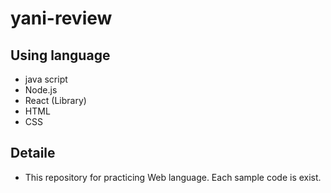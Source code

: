 # yani-review

## Using language
- java script
- Node.js
- React (Library)
- HTML
- CSS

## Detaile
- This repository for practicing Web language. Each sample code is exist.